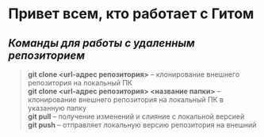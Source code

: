 # Привет всем, кто работает с Гитом

## *Команды для работы с удаленным репозиторием*

> **git clone <url-адрес репозитория>** – клонирование внешнего репозитория на  локальный ПК  
> **git clone <url-адрес репозитория> <название папки>** – клонирование внешнего репозитория на  локальный ПК в указанную папку   
> **git pull** – получение изменений и слияние с локальной версией  
> __git push__ – отправляет локальную версию репозитория на внешний  
